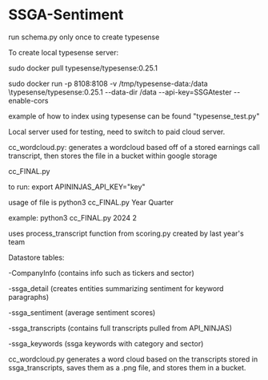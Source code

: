 # SSGA-Sentiment

run schema.py only once to create typesense

To create local typesense server:

sudo docker pull typesense/typesense:0.25.1

sudo docker run -p 8108:8108 -v /tmp/typesense-data:/data \typesense/typesense:0.25.1 --data-dir /data --api-key=SSGAtester --enable-cors

example of how to index using typesense can be found "typesense_test.py"

Local server used for testing, need to switch to paid cloud server.


cc_wordcloud.py: generates a wordcloud based off of a stored earnings call transcript, then stores the file in a bucket within google storage



cc_FINAL.py

to run:  export APININJAS_API_KEY="key"

usage of file is python3 cc_FINAL.py Year Quarter

example: python3 cc_FINAL.py 2024 2

uses process_transcript function from scoring.py created by last year's team

Datastore tables:

-CompanyInfo (contains info such as tickers and sector)

-ssga_detail (creates entities summarizing sentiment for keyword paragraphs)

-ssga_sentiment (average sentiment scores)

-ssga_transcripts (contains full transcripts pulled from API_NINJAS)

-ssga_keywords (ssga keywords with category and sector)

cc_wordcloud.py generates a word cloud based on the transcripts stored in ssga_transcripts, saves them as a .png file, and stores them in a bucket.
